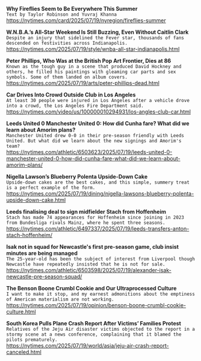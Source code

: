 **Why Fireflies Seem to Be Everywhere This Summer**\
`Text by Taylor Robinson and Yuvraj Khanna`\
https://nytimes.com/card/2025/07/19/nyregion/fireflies-summer

**W.N.B.A.’s All-Star Weekend Is Still Buzzing, Even Without Caitlin Clark**\
`Despite an injury that sidelined the Fever star, thousands of fans descended on festivities across Indianapolis.`\
https://nytimes.com/2025/07/19/style/wnba-all-star-indianapolis.html

**Peter Phillips, Who Was at the British Pop Art Frontier, Dies at 86**\
`Known as the tough guy in a scene that produced David Hockney and others, he filled his paintings with gleaming car parts and sex symbols. Some of them landed on album covers.`\
https://nytimes.com/2025/07/19/arts/peter-phillips-dead.html

**Car Drives Into Crowd Outside Club in Los Angeles**\
`At least 30 people were injured in Los Angeles after a vehicle drove into a crowd, the Los Angeles Fire Department said.`\
https://nytimes.com/video/us/100000010294931/los-angles-club-car.html

**Leeds United 0 Manchester United 0: How did Cunha fare? What did we learn about Amorim plans?**\
`Manchester United drew 0-0 in their pre-season friendly with Leeds United. But what did we learn about the new signings and Amorim's team?`\
https://nytimes.com/athletic/6503623/2025/07/19/leeds-united-0-manchester-united-0-how-did-cunha-fare-what-did-we-learn-about-amorim-plans/

**Nigella Lawson’s Blueberry Polenta Upside-Down Cake**\
`Upside-down cakes are the best cakes, and this simple, summery treat is a perfect example of the form.`\
https://nytimes.com/2025/07/19/dining/nigella-lawsons-blueberry-polenta-upside-down-cake.html

**Leeds finalising deal to sign midfielder Stach from Hoffenheim**\
`Stach has made 74 appearances for Hoffenheim since joining in 2023 from Bundesliga rivals Mainz, where he spent three seasons.`\
https://nytimes.com/athletic/6497337/2025/07/19/leeds-transfers-anton-stach-hoffenheim/

**Isak not in squad for Newcastle's first pre-season game, club insist minutes are being managed**\
`The 25-year-old has been the subject of interest from Liverpool though Newcastle have repeatedly insisted that he is not for sale.`\
https://nytimes.com/athletic/6503598/2025/07/19/alexander-isak-newcastle-pre-season-squad/

**The Benson Boone Crumbl Cookie and Our Ultraprocessed Culture**\
`I want to make it stop, and my earnest admonitions about the emptiness of American materialism are not working.`\
https://nytimes.com/2025/07/19/opinion/benson-boone-crumbl-cookie-culture.html

**South Korea Pulls Plane Crash Report After Victims’ Families Protest**\
`Relatives of the Jeju Air disaster victims objected to the report in a stormy scene at a news conference, complaining that it blamed the pilots prematurely.`\
https://nytimes.com/2025/07/19/world/asia/jeju-air-crash-report-canceled.html

